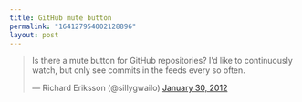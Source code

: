 ```yaml
---
title: GitHub mute button
permalink: "164127954002128896"
layout: post
---
```


<blockquote class="twitter-tweet"><p>Is there a mute button for GitHub repositories? I’d like to continuously watch, but only see commits in the feeds every so often.</p>&mdash; Richard Eriksson (@sillygwailo) <a href="https://twitter.com/sillygwailo/status/164127954002128896" data-datetime="2012-01-30T23:28:48+00:00">January 30, 2012</a></blockquote>
<script src="//platform.twitter.com/widgets.js" charset="utf-8"></script>
